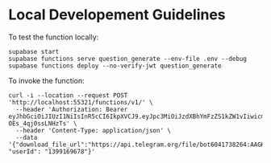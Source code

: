 # Local Developement Guidelines

To test the function locally:

```
supabase start
supabase functions serve question_generate --env-file .env --debug
supabase functions deploy --no-verify-jwt question_generate
```

To invoke the function:

```
curl -i --location --request POST 'http://localhost:55321/functions/v1/' \
  --header 'Authorization: Bearer eyJhbGciOiJIUzI1NiIsInR5cCI6IkpXVCJ9.eyJpc3MiOiJzdXBhYmFzZS1kZW1vIiwicm9sZSI6ImFub24ifQ.625_WdcF3KHqz5amU0x2X5WWHP-OEs_4qj0ssLNHzTs' \
  --header 'Content-Type: application/json' \
  --data '{"download_file_url":"https://api.telegram.org/file/bot6041738264:AAGK5S5UWkxULCaqSLc8uFaFyIr8IhMQimI/documents/file_10.pdf", "userId": "1399169678"}'

```
